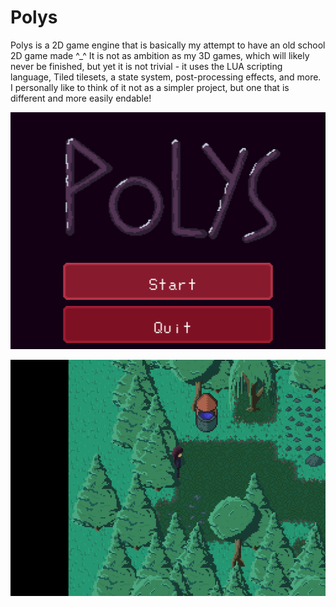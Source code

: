 # Polys

Polys is a 2D game engine that is basically my attempt to have an old school 2D game made ^_^ It is not as ambition as my 3D games, which will likely never be finished, but yet it is not trivial - it uses the LUA scripting language, Tiled tilesets, a state system, post-processing effects, and more. I personally like to think of it not as a simpler project, but one that is different and more easily endable!

![Main Menu](Screenshot1.png)

![Game](Screenshot2.png)